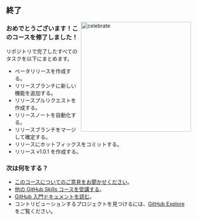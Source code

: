<!--
<<< 著者メモ: 終了 >>>
学習内容を復習し、フィードバックを求め、次のステップを提示してください。
-->

## 終了

<img src="https://octodex.github.com/images/snowtocat_final.jpg" alt=celebrate width=300 align=right>

### おめでとうございます！このコースを修了しました！

リポジトリで完了したすべてのタスクを以下にまとめます。

- ベータリリースを作成する。
- リリースブランチに新しい機能を追加する。
- リリースプルリクエストを作成する。
- リリースノートを自動化する。
- リリースブランチをマージして確定する。
- リリースにホットフィックスをコミットする。
- リリース v1.0.1 を作成する。

### 次は何をする？

- [このコースについてのご意見をお聞かせください](https://github.com/orgs/skills/discussions/categories/release-based-workflow)。
- [他の GitHub Skills コースを受講する](https://github.com/skills)。
- [GitHub 入門ドキュメントを読む](https://docs.github.com/en/get-started)。
- コントリビューションするプロジェクトを見つけるには、[GitHub Explore](https://github.com/explore) をご覧ください。